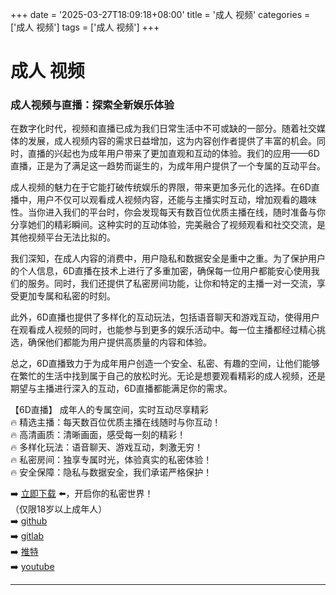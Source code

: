 +++
date = '2025-03-27T18:09:18+08:00'
title = '成人 视频'
categories = ['成人 视频']
tags = ['成人 视频']
+++

# 成人 视频

### 成人视频与直播：探索全新娱乐体验

在数字化时代，视频和直播已成为我们日常生活中不可或缺的一部分。随着社交媒体的发展，成人视频内容的需求日益增加，这为内容创作者提供了丰富的机会。同时，直播的兴起也为成年用户带来了更加直观和互动的体验。我们的应用——6D直播，正是为了满足这一趋势而诞生的，为成年用户提供了一个专属的互动平台。

成人视频的魅力在于它能打破传统娱乐的界限，带来更加多元化的选择。在6D直播中，用户不仅可以观看成人视频内容，还能与主播实时互动，增加观看的趣味性。当你进入我们的平台时，你会发现每天有数百位优质主播在线，随时准备与你分享她们的精彩瞬间。这种实时的互动体验，完美融合了视频观看和社交交流，是其他视频平台无法比拟的。

我们深知，在成人内容的消费中，用户隐私和数据安全是重中之重。为了保护用户的个人信息，6D直播在技术上进行了多重加密，确保每一位用户都能安心使用我们的服务。同时，我们还提供了私密房间功能，让你和特定的主播一对一交流，享受更加专属和私密的时刻。

此外，6D直播也提供了多样化的互动玩法，包括语音聊天和游戏互动，使得用户在观看成人视频的同时，也能参与到更多的娱乐活动中。每一位主播都经过精心挑选，确保他们都能为用户提供高质量的内容和体验。

总之，6D直播致力于为成年用户创造一个安全、私密、有趣的空间，让他们能够在繁忙的生活中找到属于自己的放松时光。无论是想要观看精彩的成人视频，还是期望与主播进行深入的互动，6D直播都能满足你的需求。

【6D直播】
成年人的专属空间，实时互动尽享精彩  
🔥 精选主播：每天数百位优质主播在线随时与你互动！  
🔥 高清画质：清晰画面，感受每一刻的精彩！  
🔥 多样化玩法：语音聊天、游戏互动，刺激无穷！  
🔥 私密房间：独享专属时光，体验真实的私密体验！  
🔥 安全保障：隐私与数据安全，我们承诺严格保护！

➡️ [立即下载](https://down123.s3.ap-east-1.amazonaws.com/down/down.html?channelCode=blog) ⬅️，开启你的私密世界！  
（仅限18岁以上成年人）  
➡️ [github](https://aldult-live.github.io/)  
➡️ [gitlab](https://seo-09598d.gitlab.io/)  
➡️ [推特](https://x.com/wegame33)  
➡️ [youtube](https://www.youtube.com/@6Dlive)

---
